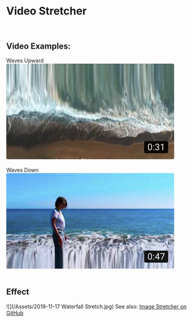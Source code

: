 # Video Stretcher<br/><br/>

## Video Examples:
Waves Upward
[](https://youtu.be/MBnkY0TiPQA)
<br/>
![](/Assets/WavesUp_Thumbnail.png)
<br/>
<br/>
Waves Down
[](https://youtu.be/xN9zTDmrAP0)
![](/Assets/WavesDown_Thumbnail.png)
<br/>
<br/>
## Effect
![](/Assets/2019-11-17 Waterfall Stretch.jpg)
See also: [Image Stretcher on GitHub](https://github.com/ganttArt/image_stretcher)
